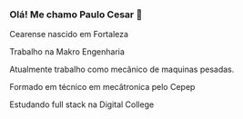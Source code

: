 ### Olá! Me chamo Paulo Cesar 👋
Cearense nascido em Fortaleza

Trabalho na Makro Engenharia

Atualmente trabalho como mecânico de maquinas pesadas.


<!--
**Paulo23ox/Paulo23ox** is a ✨ _special_ ✨ repository because its `README.md` (this file) appears on your GitHub profile.

Here are some ideas to get you started:

- 🔭  ...
- 🌱 I’m currently learning ...

- 👯 I’m looking to collaborate on ...
- 🤔 I’m looking for help with ...
- 💬 Ask me about ...
- 📫 How to reach me: ...
- 😄 Pronouns: ...
- ⚡ Fun fact: ...
-->
Formado em técnico em mecâtronica pelo Cepep



Estudando full stack na Digital College
